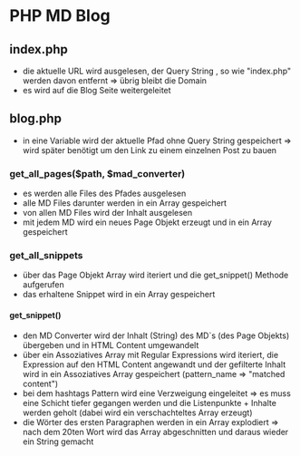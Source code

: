 # PHP MD Blog

## index.php

- die aktuelle URL wird ausgelesen, der Query String , so wie "index.php" werden davon entfernt => übrig bleibt die Domain
- es wird auf die Blog Seite weitergeleitet

## blog.php

- in eine Variable wird der aktuelle Pfad ohne Query String gespeichert => wird später benötigt um den Link zu einem einzelnen Post zu bauen

### get_all_pages($path, $mad_converter)

- es werden alle Files des Pfades ausgelesen
- alle MD Files darunter werden in ein Array gespeichert
- von allen MD Files wird der Inhalt ausgelesen
- mit jedem MD wird ein neues Page Objekt erzeugt und in ein Array gespeichert

### get_all_snippets

- über das Page Objekt Array wird iteriert und die get_snippet() Methode aufgerufen
- das erhaltene Snippet wird in ein Array gespeichert

#### get_snippet()

- den MD Converter wird der Inhalt (String) des MD`s (des Page Objekts) übergeben  und in HTML Content umgewandelt
- über ein Assoziatives Array mit Regular Expressions wird iteriert, die Expression auf den HTML Content angewandt und der gefilterte Inhalt wird in ein Assoziatives Array gespeichert (pattern_name => "matched content")
- bei dem hashtags Pattern wird eine Verzweigung eingeleitet => es muss eine Schicht tiefer gegangen werden und die Listenpunkte + Inhalte werden geholt (dabei wird ein verschachteltes Array erzeugt)
- die Wörter des ersten Paragraphen werden in ein Array explodiert => nach dem 20ten Wort wird das Array abgeschnitten und daraus wieder ein String gemacht